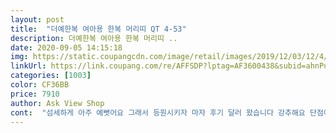 ```yaml
---
layout: post 
title:  "더예한복 여아용 한복 머리띠 QT 4-53" 
description: 더예한복 여아용 한복 머리띠 ..
date: 2020-09-05 14:15:18 
img: https://static.coupangcdn.com/image/retail/images/2019/12/03/12/4/5939860f-b057-4112-916c-53b813b631f9.jpg 
linkUrl: https://link.coupang.com/re/AFFSDP?lptag=AF3600438&subid=ahnPublicAsk&pageKey=1066830514&itemId=2013785917&vendorItemId=70013576730&traceid=V0-113-1db87ef6814b3d80 
categories: [1003] 
color: CF36BB 
price: 7910 
author: Ask View Shop 
cont:  "섬세하게 아주 예뻣어요 그래서 등원시키자 마자 후기 달러 왔습니다 강추해요 단점이 있다면 올해8세 아이 머리사이즈에 비해 머리밴드가 좀 커서 흘러 내린다는것 뿐이구요<br/>옆에 머리띠 부분이 잘 풀어지네요.<br/><br/>요즘 마트에는 한복도 안 팔아서 내일 쓸 유치원 행사에 필요해서 샀어요.<br/> 로켓와우 최고 ㅠㅠ 후기가 없어서 걱정했는데<br/>좋아요<br/>하지만  디자인이 귀여워서 사용할께요.<br/><br/>화려한 댕기하고 싶다는 아이의 요청에 고민하며 구입했는데 댕기와 조화로우면서도 포인트는 딱 되고 정말 예쁩니다!! ^^<br/>" 
---
```

